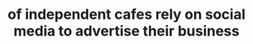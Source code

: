 ---
number: 100%
title: of independent cafes rely on social media to advertise their business
displayOrder: 3
type: stat
---